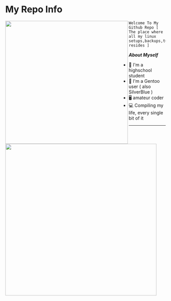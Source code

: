 # My Repo Info

<center>
  <tr>
      <td><img width="385px" align="left" src="https://github-readme-stats.vercel.app/api/top-langs/?username=Sam1431&hide=html&hide_border=true" /></td>
      <td><img width="475px" align="left" src="https://github-readme-stats.vercel.app/api?username=Sam1431&count_private=false&show_icons=false&include_all_commits=true&hide_border=true" /></td>
  </tr>   
</center>

```
Welcome To My Github Repo [ The place where all my linux setups,backups,tutorials resides ]
```


***About Myself*** 

- 🏫 I'm a highschool student 
- 🐧 I'm a Gentoo user  ( also SilverBlue )
- 🖥️ amateur coder
- 💻 Compiling my life, every single bit of it

****


